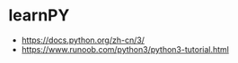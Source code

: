 # learnPY

* https://docs.python.org/zh-cn/3/
* https://www.runoob.com/python3/python3-tutorial.html
